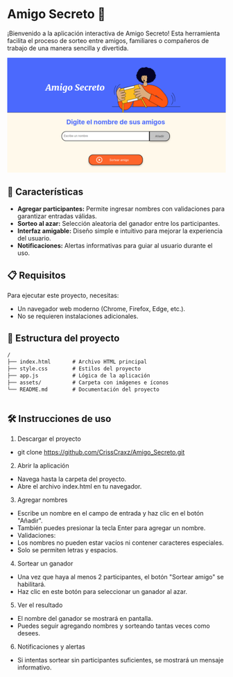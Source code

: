 # Amigo Secreto 🎁

¡Bienvenido a la aplicación interactiva de Amigo Secreto! Esta herramienta facilita el proceso de sorteo entre amigos, familiares o compañeros de trabajo de una manera sencilla y divertida.

![Vista previa de aplicación](assets/image.png)

## 🚀 Características

- **Agregar participantes:** Permite ingresar nombres con validaciones para garantizar entradas válidas.
- **Sorteo al azar:** Selección aleatoria del ganador entre los participantes.
- **Interfaz amigable:** Diseño simple e intuitivo para mejorar la experiencia del usuario.
- **Notificaciones:** Alertas informativas para guiar al usuario durante el uso.

## 📋 Requisitos

Para ejecutar este proyecto, necesitas:
- Un navegador web moderno (Chrome, Firefox, Edge, etc.).
- No se requieren instalaciones adicionales.

## 📂 Estructura del proyecto

```plaintext
/
├── index.html       # Archivo HTML principal
├── style.css        # Estilos del proyecto
├── app.js           # Lógica de la aplicación
├── assets/          # Carpeta con imágenes e íconos
└── README.md        # Documentación del proyecto


```

## 🛠️ Instrucciones de uso

1. Descargar el proyecto

- git clone https://github.com/CrissCraxz/Amigo_Secreto.git

2. Abrir la aplicación

- Navega hasta la carpeta del proyecto.
- Abre el archivo index.html en tu navegador.

3. Agregar nombres

- Escribe un nombre en el campo de entrada y haz clic en el botón "Añadir".
- También puedes presionar la tecla Enter para agregar un nombre.
- Validaciones:
- Los nombres no pueden estar vacíos ni contener caracteres especiales.
- Solo se permiten letras y espacios.

4. Sortear un ganador

- Una vez que haya al menos 2 participantes, el botón "Sortear amigo" se habilitará.
- Haz clic en este botón para seleccionar un ganador al azar.

5. Ver el resultado

- El nombre del ganador se mostrará en pantalla.
- Puedes seguir agregando nombres y sorteando tantas veces como desees.

6. Notificaciones y alertas

- Si intentas sortear sin participantes suficientes, se mostrará un mensaje informativo.